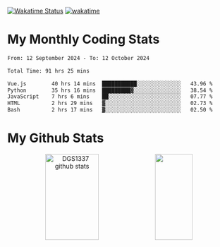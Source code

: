 [![Wakatime Status](https://github.com/noopurphalak/noopurphalak/workflows/wakatime-status-update/badge.svg)](https://github.com/noopurphalak/noopurphalak/actions/workflows/main.yml)
[![wakatime](https://wakatime.com/badge/user/80ace140-ef40-4fdd-b8ed-f3be3d2e1aea.svg)](https://wakatime.com/@80ace140-ef40-4fdd-b8ed-f3be3d2e1aea)

# My Monthly Coding Stats

<!--START_SECTION:waka-->

```txt
From: 12 September 2024 - To: 12 October 2024

Total Time: 91 hrs 25 mins

Vue.js        40 hrs 14 mins  ███████████░░░░░░░░░░░░░░   43.96 %
Python        35 hrs 16 mins  █████████▓░░░░░░░░░░░░░░░   38.54 %
JavaScript    7 hrs 6 mins    ██░░░░░░░░░░░░░░░░░░░░░░░   07.77 %
HTML          2 hrs 29 mins   ▓░░░░░░░░░░░░░░░░░░░░░░░░   02.73 %
Bash          2 hrs 17 mins   ▓░░░░░░░░░░░░░░░░░░░░░░░░   02.50 %
```

<!--END_SECTION:waka-->

# My Github Stats
<div style="text-align: center;">
  <img width="49%" height="195px" src="https://github-readme-stats-sigma-five.vercel.app/api?username=noopurphalak&show_icons=true&count_private=true&hide_border=true&title_color=ecf2f8&icon_color=0d1117&text_color=FFFFFF&bg_color=0d1117" alt="DGS1337 github stats" />
  <img width="41%" height="195px" src="https://github-readme-stats-sigma-five.vercel.app/api/top-langs/?username=noopurphalak&layout=compact&hide_border=true&title_color=ecf2f8&text_color=FFFFFF&bg_color=0d1117" />
</div>

